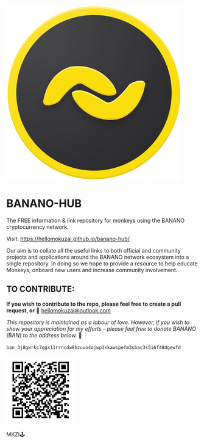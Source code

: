 ![Logo](https://github.com/HelloMokuzai/banano-hub/blob/main/images/logo.svg)

# BANANO-HUB
The FREE information & link repository for monkeys using the BANANO cryptocurrency network.

Visit: https://hellomokuzai.github.io/banano-hub/

Our aim is to collate all the useful links to both official and community projects and applications around the BANANO network ecosystem into a single repository. In doing so we hope to provide a resource to help educate Monkeys, onboard new users and increase community involvement.

## TO CONTRIBUTE:

**If you wish to contribute to the repo, please feel free to create a pull request, or** :love_letter: hellomokuzai@outlook.com

*This repository is maintained as a labour of love. However, if you wish to show your appreciation for my efforts - please feel free to donate BANANO (BAN) to the address below.* :sparkling_heart:

`ban_3j8gwrkc7qgx11rrncdw8bzuuo4ojwp3xkawspefm3sbac3s5i6f48dgewfd`

![Donate](https://github.com/HelloMokuzai/banano-hub/blob/main/images/bossQR.png)

MKZI:joystick:
